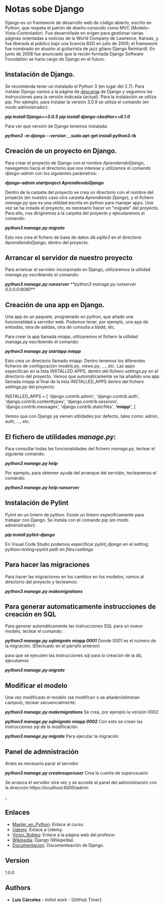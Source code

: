 
# Notas sobe Django
Django es un framework de desarrollo web de código abierto, escrito en Python, que respeta el patrón de diseño conocido como MVC (Modelo–Vista–Controlador). Fue desarrollado en origen para gestionar varias páginas orientadas a noticias de la World Company de Lawrence, Kansas, y fue liberada al público bajo una licencia BSD en julio de 2005; el framework fue nombrado en alusión al guitarrista de jazz gitano Django Reinhardt. En junio de 2008 fue anunciado que la recién formada Django Software Foundation se haría cargo de Django en el futuro.

## Instalación de Django.
Se recomienda tener un instalado el Python 3 (en lugar del 2.7).
Para instalar Django vamos a la página de [descarga] de Django y seguimos las instrucciones para la versión indicada (actual).
Para la instalación se utiliza pip. Por ejemplo, para instalar la versión 3.0.9 se utiliza el comando (en modo administrador):

_**pip install Django==3.0.5**_
_**pip install django-ckeditor==6.1.0**_

Para ver que versión de Django tenemos instalada:

_**python3 -m django --version**_
__**sudo apt-get install python3-tk**

## Creación de un proyecto en Django.
Para crear el proyecto de Django con el nombre _AprendiendoDjango_, navegamos hacia el directorio que nos interese y utilizamos el comando _django-admin_ con los siguientes parámetros:

_**django-admin startproject AprendiendoDjango**_

Dentro de la carpeta del proyecto se crea un directorio con el nombre del proyecto (en nuestro caso otra carpeta _Aprendiendo Django_), y el fichero _manage.py_ que es una utilidad escrita en python para manejar apps.
Una vez se ha creado el proyecto, es necesario hacer un "migrate" del proyecto. Para ello, nos dirigiremos a la carpeta del proyecto y ejecutaremos el comando:

_**python3 manage.py migrate**_

Esto nos crea el fichero de base de datos _db.sqlite3_ en el directorio _AprendiendoDjango_, dentro del proyecto.

## Arrancar el servidor de nuestro proyecto

Para arrancar el servidor incorporado en Django, utilizaremos la utilidad _manage.py_ escribiendo el comando:

_**python3 manage.py runserver**_
_**python3 manage.py runserver 0.0.0.0:8080_**

## Creación de una app en Django.

Una app es un paquete, programado en python, que añade una funcionalidad a servidor web. Podemos tener, por ejemplo, una app de entradas, otra de salidas, otra de consulta a bbdd, etc. 

Para crear la app llamada _miapp_, utilizaremos el fichero la utilidad _manage.py_ escribiendo el comando:

_**python3 manage.py startapp miapp**_

Esto crea un directorio llamado _miapp_. Dentro tenemos los diferentes ficheros de configuración _models.py_, _views.py_, ..., etc.
Las apps especifican en la lista _INSTALLED APPS_, dentro del fichero _settings.py_ en el directorio del proyecto. Vemos que automáticamente se ha añadido una app llamada _miapp_ al final de la lista INSTALLED_APPS dentro del fichero  _settings.py_ del proyecto:

INSTALLED_APPS = [
    'django.contrib.admin',
    'django.contrib.auth',
    'django.contrib.contenttypes',
    'django.contrib.sessions',
    'django.contrib.messages',
    'django.contrib.staticfiles',
    _**'miapp'**_,
]

Vemos que con Django ya vienen utilidades por defecto, tales como: admin, auth, ..., etc.

## El fichero de utilidades _manage.py_:

Para consultar todas las funcionalidades del fichero _manage.py_, teclear el siguiente comando:

_**python3 manage.py help**_

Por ejemplo, para obtemer ayuda del arranque del servidor, teclearemos el comando:

_**python3 manage.py help runserver**_

## Instalación de Pylint

Pylint en un lintern de python. Existe un lintern específicamente para trabajar con Django. Se instala con el comando pip (en modo administrador):

_**pip install pylint-django**_

En Visual Code Studio podemos especificar  *pylint_django* en el setting: _python>linting>pylint path_ en *files>settings*

## Para hacer las migraciones

Para hacer las migraciones en los cambios en los modelos, vamos al directorio del proyecto y tecleamos:

_**python3 manage.py makemigrations**_

## Para generar automaticamente instrucciones de creación en SQL

Para generar automáticamente las instrucciones SQL para un nuevo modelo, teclear el comando:

_**python3 manage.py sqlmigrate miapp 0001**_ Donde 0001 es el número de la migración, (Efectuado en el párrafo anterior)

para que se ejecuten las instrucciones sql para la creación de la db, ejecutamos

_**python3 manage.py migrate**_

## Modificar el modelo

Una vez modificado el modelo (se modifican o se añaden/eliminan campos), teclear secuencialmente:

_**python3 manage.py makemigrations**_ Se crea, por ejemplo la versión 0002

_**python3 manage.py sqlmigrate miapp 0002**_ Con esto se crean las instrucciones sql de la modificación

_**python3 manage.py migrate**_ Para ejecutar la migración

## Panel de admnistración

Antes es necesario parar el servidor

_**python3 manage.py createsuperuser**_ Crea la cuenta de superusuario

Se arranca el servidor otra vez y se accede al panel del administración con la dirección https://localhost:8000/admin


_

## Enlaces

* [Master_en_Python]: Enlace al curso.
* [Udemy]: Enlace a Udemy.
* [Victor_Robles]: Enlace a la página web del profesor.
* [Wikipedia]: Django (Wikipedia).
* [Documentacion]: Documenteación de Django.

## Version

1.0.0 

## Authors

* **Luis Cárceles** - *Initial work* - [GitHub Timer]


[Master_en_Python]: https://victorroblesweb.es/2020/04/03/master-en-python-aprende-python-django-flask-tkinter-y-mas/
[Udemy]: https://www.udemy.com
[Victor_Robles]: https://victorroblesweb.es/
[Wikipedia]: https://es.wikipedia.org/wiki/Django_(framework)
[descarga]: https://www.djangoproject.com/download/
[Documentacion]: https://docs.djangoproject.com/en/3.0/
